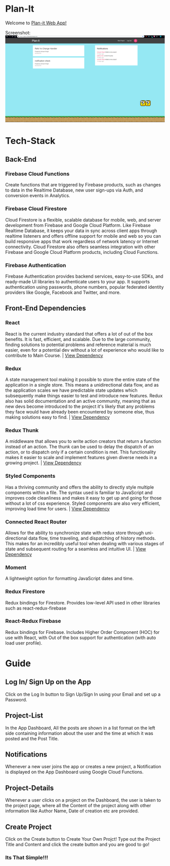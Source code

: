 # Plan-It

Welcome to [Plan-it Web App!](https://plan-it-88.firebaseapp.com)

 Screenshot: 
![alt text][Screenshot]
 
[Screenshot]: https://github.com/ishwantsingh/Plan-It/blob/master/plan-it/src/Screenshot%20(73).png "Screenshot"

# Tech-Stack

## Back-End 

### Firebase Cloud Functions
Create functions that are triggered by Firebase products, such as changes to data in the Realtime Database, new user sign-ups via Auth, and conversion events in Analytics.

### Firebase Cloud Firestore
Cloud Firestore is a flexible, scalable database for mobile, web, and server development from Firebase and Google Cloud Platform. Like Firebase Realtime Database, it keeps your data in sync across client apps through realtime listeners and offers offline support for mobile and web so you can build responsive apps that work regardless of network latency or Internet connectivity. Cloud Firestore also offers seamless integration with other Firebase and Google Cloud Platform products, including Cloud Functions.

### Firebase Authentication
Firebase Authentication provides backend services, easy-to-use SDKs, and ready-made UI libraries to authenticate users to your app. It supports authentication using passwords, phone numbers, popular federated identity providers like Google, Facebook and Twitter, and more.

## Front-End Dependencies 

### React

React is the current industry standard that offers a lot of out of the box benefits. It is fast, efficient, and scalable. Due to the large community, finding solutions to potential problems and reference material is much easier, even for a potential dev without a lot of experience who would like to contribute to Main Course. | [View Dependency](https://reactjs.org/docs/getting-started.html)

### Redux

A state management tool making it possible to store the entire state of the application in a single store. This means a unidirectional data flow, and as the application scales we have predictable state updates which subsequently make things easier to test and introduce new features. Redux also has solid documentation and an active community, meaning that as new devs become introduced to the project it's likely that any problems they face would have already been encountered by someone else, thus making solutions easy to find. | [View Dependency](https://redux.js.org/)

### Redux Thunk

A middleware that allows you to write action creators that return a function instead of an action. The thunk can be used to delay the dispatch of an action, or to dispatch only if a certain condition is met. This functionality makes it easier to scale and implement features given diverse needs in a growing project. | [View Dependency](https://github.com/reduxjs/redux-thunk)

### Styled Components

Has a thriving community and offers the ability to directly style multiple components within a file. The syntax used is familiar to JavaScript and improves code cleanliness and makes it easy to get up and going for those without a lot of css experience. Styled components are also very efficient, improving load time for users. | [View Dependency](https://www.styled-components.com/docs/)

### Connected React Router

Allows for the ability to synchronize state with redux store through uni-directional data flow, time traveling, and dispatching of history methods. This makes for an incredibly useful tool when dealing with various stages of state and subsequent routing for a seamless and intuitive UI. | [View Dependency](https://www.npmjs.com/package/connected-react-router)

### Moment

A lightweight option for formatting JavaScript dates and time.

### Redux Firestore

Redux bindings for Firestore. Provides low-level API used in other libraries such as react-redux-firebase

### React-Redux Firebase

Redux bindings for Firebase. Includes Higher Order Component (HOC) for use with React, with Out of the box support for authentication (with auto load user profile).


# Guide

## Log In/ Sign Up on the App
Click on the Log In button to Sign Up/Sign In using your Email and set up a Password.

## Project-List
In the App Dashboard, All the posts are shown in a list format on the left side containing information about the user and the time at which it was posted and the Post Title.

## Notifications
Whenever a new user joins the app or creates a new project, a Notification is displayed on the App Dashboard using Google Cloud Functions.

## Project-Details
Whenever a user clicks on a project on the Dashboard, the user is taken to the project page, where all the Content of the project along with other information like Author Name, Date of creation etc are provided.

## Create Project
Click on the Create button to Create Your Own Projct! 
Type out the Project Title and Content and click the create button and you are good to go!

### Its That Simple!!!
